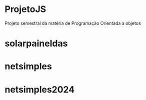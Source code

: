 # ProjetoJS
Projeto semestral da matéria de Programação Orientada a objetos
# solarpaineldas
# netsimples
# netsimples2024
